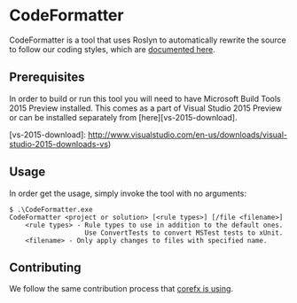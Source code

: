 # CodeFormatter

CodeFormatter is a tool that uses Roslyn to automatically rewrite the source to
follow our coding styles, which are [documented here][corefx-coding-style].

[corefx-coding-style]: https://github.com/dotnet/corefx/wiki/Contributing#c-coding-style

## Prerequisites

In order to build or run this tool you will need to have Microsoft Build Tools
2015 Preview installed.  This comes as a part of Visual Studio 2015 Preview or
can be installed separately from [here][vs-2015-download].

[vs-2015-download]: http://www.visualstudio.com/en-us/downloads/visual-studio-2015-downloads-vs)

## Usage

In order get the usage, simply invoke the tool with no arguments:

```
$ .\CodeFormatter.exe
CodeFormatter <project or solution> [<rule types>] [/file <filename>]
    <rule types> - Rule types to use in addition to the default ones.
                   Use ConvertTests to convert MSTest tests to xUnit.
    <filename> - Only apply changes to files with specified name.
```

## Contributing

We follow the same contribution process that 
[corefx is using][corefx-contributing].

[corefx-contributing]: https://github.com/dotnet/corefx/wiki/Contributing
